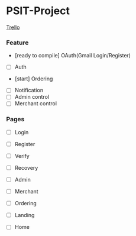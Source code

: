 # PSIT-Project

[Trello](https://trello.com/b/HdKdJiv1/workflow)

### Feature
- [ready to compile] OAuth(Gmail Login/Register)
- [ ] Auth
- [start] Ordering
- [ ] Notification
- [ ] Admin control
- [ ] Merchant control

### Pages
 - [ ] Login
 - [ ] Register
 - [ ] Verify
 - [ ] Recovery
 - [ ] Admin
 - [ ] Merchant
 - [ ] Ordering
 - [ ] Landing
 - [ ] Home
 

